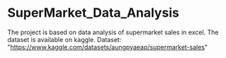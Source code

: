 # SuperMarket_Data_Analysis
The project is based on data analysis of supermarket sales in excel.
The dataset is available on kaggle.
Dataset: "https://www.kaggle.com/datasets/aungpyaeap/supermarket-sales"
